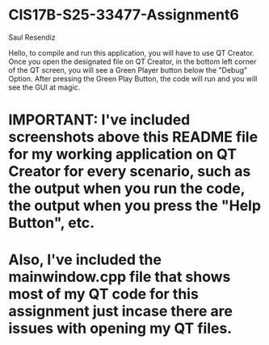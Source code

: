 # CIS17B-S25-33477-Assignment6
Saul Resendiz

Hello, to compile and run this application, you will have to use QT Creator. Once you open the designated file on QT Creator, in the bottom left corner of the QT screen, you will see a Green Player button below the "Debug" Option. After pressing the Green Play Button, the code will run and you will see the GUI at magic.
# IMPORTANT: I've included screenshots above this README file for my working application on QT Creator for every scenario, such as the output when you run the code, the output when you press the "Help Button", etc.
# Also, I've included the mainwindow.cpp file that shows most of my QT code for this assignment just incase there are issues with opening my QT files. 
